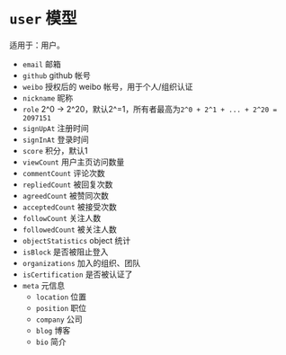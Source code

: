 # `user` 模型

适用于：用户。

- `email` 邮箱
- `github` github 帐号
- `weibo` 授权后的 weibo 帐号，用于个人/组织认证
- `nickname` 昵称
- `role` 2^0 -> 2^20，默认2^=1，所有者最高为`2^0 + 2^1 + ... + 2^20 = 2097151`
- `signUpAt` 注册时间
- `signInAt` 登录时间
- `score` 积分，默认1
- `viewCount` 用户主页访问数量
- `commentCount` 评论次数
- `repliedCount` 被回复次数
- `agreedCount` 被赞同次数
- `acceptedCount` 被接受次数
- `followCount` 关注人数
- `followedCount` 被关注人数
- `objectStatistics` object 统计
- `isBlock` 是否被阻止登入
- `organizations` 加入的组织、团队
- `isCertification` 是否被认证了
- `meta` 元信息
	- `location` 位置
	- `position` 职位
	- `company` 公司
	- `blog` 博客
	- `bio` 简介
